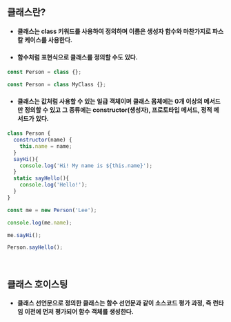 ## 클래스란?
- #### 클래스는 class 키워드를 사용하여 정의하며 이름은 생성자 함수와 마찬가지로 파스칼 케이스를 사용한다.
- #### 함수처럼 표현식으로 클래스를 정의할 수도 있다.
```javascript
const Person = class {};

const Person = class MyClass {};
```
- #### 클래스는 값처럼 사용할 수 있는 일급 객체이며 클래스 몸체에는 0개 이상의 메서드만 정의할 수 있고 그 종류에는 constructor(생성자), 프로토타입 메서드, 정적 메서드가 있다.
```javascript
class Person {
  constructor(name) {
    this.name = name;
  }
  sayHi(){
    console.log('Hi! My name is ${this.name}');
  }
  static sayHello(){
    console.log('Hello!');
  }
}

const me = new Person('Lee');

console.log(me.name);

me.sayHi();

Person.sayHello();
```

<br>

## 클래스 호이스팅
- #### 클래스 선언문으로 정의한 클래스는 함수 선언문과 같이 소스코드 평가 과정, 즉 런타임 이전에 먼저 평가되어 함수 객체를 생성한다.

